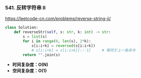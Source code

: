 ### 541. 反转字符串 II

https://leetcode-cn.com/problems/reverse-string-ii/

```python
class Solution:
    def reverseStr(self, s: str, k: int) -> str:
        s = list(s)
        for i in range(0, len(s), 2*k):
            s[i:i+k] = reversed(s[i:i+k])
            # s[i:i+k] = s[i:i+k][::-1]		# 等同于上一条命令
        return "".join(s)
```

- **时间复杂度：O(N)**
- **空间复杂度：O(1)**